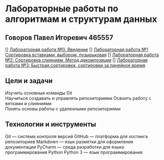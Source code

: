 # Лабораторные работы по алгоритмам и структурам данных
## Говоров Павел Игоревич 465557
[] [Лабораторная работа №0. Введение](https://github.com/Seztor/algorithms/tree/main/lab0)
[] [Лабораторная работа №1 Сортировка вставками, выбором, пузырьковая](https://github.com/Seztor/algorithms/tree/main/lab1)
[] [Лабораторная работа №2: Сортировка слиянием. Метод декомпозиции](https://github.com/Seztor/algorithms/tree/main/lab2)
[] [Лабораторная работа №3: Быстрая сортировка, сортировки за линейное время](https://github.com/Seztor/algorithms/tree/main/lab3)

## Цели и задачи
Изучить основные команды Git                                                                                                  
Научиться создавать и управлять репозиториями
Освоить работу с ветками и слияниями    
Понять основы работы с удаленными репозиториями


## Технологии и инструменты
Git — система контроля версий
GitHub — платформа для хостинга репозиториев
Markdown — язык разметки для оформления документации
PyCharm — среда разработки для языка программирования Python
Python 3 — язык программирования
